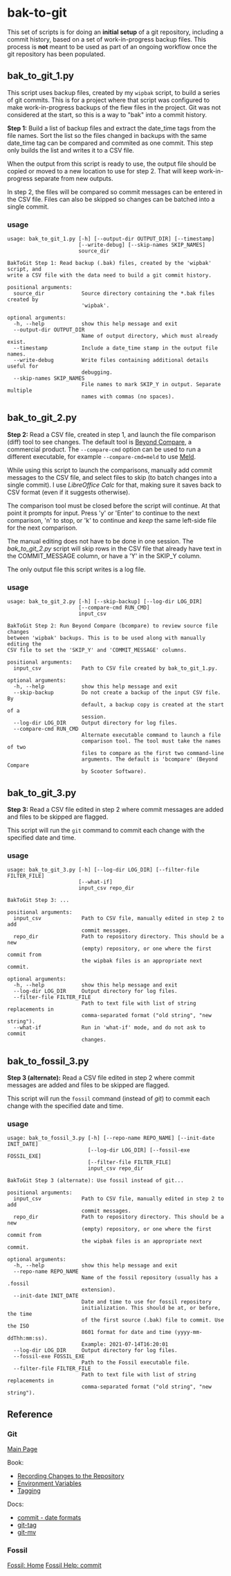 # bak-to-git


This set of scripts is for doing an **initial setup** of a git repository, including a commit history, based on a set of work-in-progress backup files.  This process is **not** meant to be used as part of an ongoing workflow once the git repository has been populated.


## bak_to_git_1.py

This script uses backup files, created by my `wipbak` script, to build a series of git commits. This is for a project where that script was configured to make work-in-progress backups of the fiew files in the project. Git was not considered at the start, so this is a way to "bak" into a commit history.

**Step 1:** Build a list of backup files and extract the date_time tags from the file names. Sort the list so the files changed in backups with the same date_time tag can be compared and commited as one commit. This step only builds the list and writes it to a CSV file.

When the output from this script is ready to use, the output file should be copied or moved to a new location to use for step 2. That will keep work-in-progress separate from new outputs.

In step 2, the files will be compared so commit messages can be entered in the CSV file. Files can also be skipped so changes can be batched into a single commit.

### usage ###

```
usage: bak_to_git_1.py [-h] [--output-dir OUTPUT_DIR] [--timestamp]
                       [--write-debug] [--skip-names SKIP_NAMES]
                       source_dir

BakToGit Step 1: Read backup (.bak) files, created by the 'wipbak' script, and
write a CSV file with the data need to build a git commit history.

positional arguments:
  source_dir            Source directory containing the *.bak files created by
                        'wipbak'.

optional arguments:
  -h, --help            show this help message and exit
  --output-dir OUTPUT_DIR
                        Name of output directory, which must already exist.
  --timestamp           Include a date_time stamp in the output file names.
  --write-debug         Write files containing additional details useful for
                        debugging.
  --skip-names SKIP_NAMES
                        File names to mark SKIP_Y in output. Separate multiple
                        names with commas (no spaces).
```

## bak_to_git_2.py

**Step 2:** Read a CSV file, created in step 1, and launch the file comparison (diff) tool to see changes. The default tool is [Beyond Compare](https://www.scootersoftware.com/), a commercial product. The `--compare-cmd` option can be used to run a different executable, for example `--compare-cmd=meld` to use [Meld](https://meldmerge.org/).

While using this script to launch the comparisons, manually add commit messages to the CSV file, and select files to skip (to batch changes into a single commit).  I use *LibreOffice Calc* for that, making sure it saves back to CSV format (even if it suggests otherwise).

The comparison tool must be closed before the script will continue. At that point it prompts for input. Press 'y' or 'Enter' to continue to the next comparison, 'n' to stop, or 'k' to continue and *keep* the same left-side file for the next comparison.

The manual editing does not have to be done in one session. The *bak_to_git_2.py* script will skip rows in the CSV file that already have text in the COMMIT_MESSAGE column, or have a 'Y' in the SKIP_Y column.

The only output file this script writes is a log file.

### usage ###

```
usage: bak_to_git_2.py [-h] [--skip-backup] [--log-dir LOG_DIR]
                       [--compare-cmd RUN_CMD]
                       input_csv

BakToGit Step 2: Run Beyond Compare (bcompare) to review source file changes
between 'wipbak' backups. This is to be used along with manually editing the
CSV file to set the 'SKIP_Y' and 'COMMIT_MESSAGE' columns.

positional arguments:
  input_csv             Path to CSV file created by bak_to_git_1.py.

optional arguments:
  -h, --help            show this help message and exit
  --skip-backup         Do not create a backup of the input CSV file. By
                        default, a backup copy is created at the start of a
                        session.
  --log-dir LOG_DIR     Output directory for log files.
  --compare-cmd RUN_CMD
                        Alternate executable command to launch a file
                        comparison tool. The tool must take the names of two
                        files to compare as the first two command-line
                        arguments. The default is 'bcompare' (Beyond Compare
                        by Scooter Software).
```

## bak_to_git_3.py

**Step 3:** Read a CSV file edited in step 2 where commit messages are added and files to be skipped are flagged.

This script will run the `git` command to commit each change with the specified date and time.

### usage ###

```
usage: bak_to_git_3.py [-h] [--log-dir LOG_DIR] [--filter-file FILTER_FILE]
                       [--what-if]
                       input_csv repo_dir

BakToGit Step 3: ...

positional arguments:
  input_csv             Path to CSV file, manually edited in step 2 to add
                        commit messages.
  repo_dir              Path to repository directory. This should be a new
                        (empty) repository, or one where the first commit from
                        the wipbak files is an appropriate next commit.

optional arguments:
  -h, --help            show this help message and exit
  --log-dir LOG_DIR     Output directory for log files.
  --filter-file FILTER_FILE
                        Path to text file with list of string replacements in
                        comma-separated format ("old string", "new string").
  --what-if             Run in 'what-if' mode, and do not ask to commit
                        changes.
```

## bak_to_fossil_3.py

**Step 3 (alternate):** Read a CSV file edited in step 2 where commit messages are added and files to be skipped are flagged.

This script will run the `fossil` command (instead of *git*) to commit each change with the specified date and time.

### usage ###

```
usage: bak_to_fossil_3.py [-h] [--repo-name REPO_NAME] [--init-date INIT_DATE]
                          [--log-dir LOG_DIR] [--fossil-exe FOSSIL_EXE]
                          [--filter-file FILTER_FILE]
                          input_csv repo_dir

BakToGit Step 3 (alternate): Use fossil instead of git...

positional arguments:
  input_csv             Path to CSV file, manually edited in step 2 to add
                        commit messages.
  repo_dir              Path to repository directory. This should be a new
                        (empty) repository, or one where the first commit from
                        the wipbak files is an appropriate next commit.

optional arguments:
  -h, --help            show this help message and exit
  --repo-name REPO_NAME
                        Name of the fossil repository (usually has a .fossil
                        extension).
  --init-date INIT_DATE
                        Date and time to use for fossil repository
                        initialization. This should be at, or before, the time
                        of the first source (.bak) file to commit. Use the ISO
                        8601 format for date and time (yyyy-mm-ddThh:mm:ss).
                        Example: 2021-07-14T16:20:01
  --log-dir LOG_DIR     Output directory for log files.
  --fossil-exe FOSSIL_EXE
                        Path to the Fossil executable file.
  --filter-file FILTER_FILE
                        Path to text file with list of string replacements in
                        comma-separated format ("old string", "new string").
```

## Reference

### Git

[Main Page](https://git-scm.com/)

Book:
- [Recording Changes to the Repository](https://git-scm.com/book/en/v2/Git-Basics-Recording-Changes-to-the-Repository)
- [Environment Variables](https://git-scm.com/book/en/v2/Git-Internals-Environment-Variables)
- [Tagging](https://git-scm.com/book/en/v2/Git-Basics-Tagging)

Docs:
- [commit - date formats](https://git-scm.com/docs/git-commit#_date_formats)
- [git-tag](https://git-scm.com/docs/git-tag)
- [git-mv](https://git-scm.com/docs/git-mv)

### Fossil

[Fossil: Home](https://fossil-scm.org/home/doc/trunk/www/index.wiki)
[Fossil Help: commit](https://fossil-scm.org/home/help?cmd=commit)
